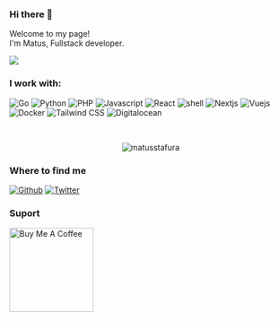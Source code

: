 ### Hi there 👋

<p>Welcome to my page! </br> I'm Matus, Fullstack developer.</p>

![](https://visitor-badge.glitch.me/badge?page_id=matusstafura.matusstafura)

<h3>I work with:</h3>
<p>
<img alt="Go" src="https://img.shields.io/badge/-Golang-0a75b5?style=flat-square&logo=go&logoColor=white" />
<img alt="Python" src="https://img.shields.io/badge/-Python-0a75b5?style=flat-square&logo=python&logoColor=white" />
<img alt="PHP" src="https://img.shields.io/badge/-PHP-0a75b5?style=flat-square&logo=php&logoColor=white" />
<img alt="Javascript" src="https://img.shields.io/badge/-Javascript-0a75b5?style=flat-square&logo=javascript&logoColor=white" />
<img alt="React" src="https://img.shields.io/badge/-React-0a75b5?style=flat-square&logo=react&logoColor=white" />
<img alt="shell" src="https://img.shields.io/badge/-shell-0a75b5?style=flat-square&logo=shell&logoColor=white" />
<img alt="Nextjs" src="https://img.shields.io/badge/-Nextjs-0a75b5?style=flat-square&logo=next.js&logoColor=white" />
<img alt="Vuejs" src="https://img.shields.io/badge/-Vuejs-0a75b5?style=flat-square&logo=vue.js&logoColor=white" />
<img alt="Docker" src="https://img.shields.io/badge/-Docker-0a75b5?style=flat-square&logo=docker&logoColor=white" />
<img alt="Tailwind CSS" src="https://img.shields.io/badge/-TailwindCss-0a75b5?style=flat-square&logo=tailwindcss&logoColor=white" />
<img alt="Digitalocean" src="https://img.shields.io/badge/-Digitalocean-0a75b5?style=flat-square&logo=digitalocean&logoColor=white" />
</p>

<br />

<p align="center"> <img src="https://github-readme-stats.vercel.app/api?username=matusstafura&show_icons=true&theme=dark" alt="matusstafura" /></p>

<h3>Where to find me</h3>
<p>
<a href="https://github.com/matusstafura" target="_blank"><img alt="Github" src="https://img.shields.io/badge/GitHub-%2312100E.svg?&style=for-the-badge&logo=Github&logoColor=white" /></a>
<a href="https://twitter.com/matusstafura" target="_blank"><img alt="Twitter" src="https://img.shields.io/badge/twitter-%231DA1F2.svg?&style=for-the-badge&logo=twitter&logoColor=white" /></a>
</p>

<h3>Suport</h3>
<p>
<a href="https://www.buymeacoffee.com/matusstafura" target="_blank"><img src="https://cdn.buymeacoffee.com/buttons/v2/default-red.png" alt="Buy Me A Coffee" width="150" ></a>
</p>

